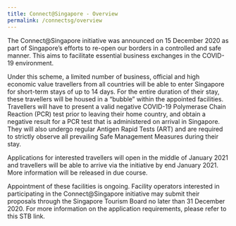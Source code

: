 ```yaml
---
title: Connect@Singapore - Overview
permalink: /connectsg/overview
---
```


The Connect@Singapore initiative was announced on 15 December 2020 as part of Singapore’s efforts to re-open our borders in a controlled and safe manner. This aims to facilitate essential business exchanges in the COVID-19 environment. 

Under this scheme, a limited number of business, official and high economic value travellers from all countries will be able to enter Singapore for short-term stays of up to 14 days. For the entire duration of their stay, these travellers will be housed in a “bubble” within the appointed facilities. Travellers will have to present a valid negative COVID-19 Polymerase Chain Reaction (PCR) test prior to leaving their home country, and obtain a negative result for a PCR test that is administered on arrival in Singapore. They will also undergo regular Antigen Rapid Tests (ART) and are required to strictly observe all prevailing Safe Management Measures during their stay.

Applications for interested travellers will open in the middle of January 2021 and travellers will be able to arrive via the initiative by end January 2021. More information will be released in due course. 

Appointment of these facilities is ongoing. Facility operators interested in participating in the Connect@Singapore initiative may submit their proposals through the Singapore Tourism Board no later than 31 December 2020. For more information on the application requirements, please refer to this STB link. 

